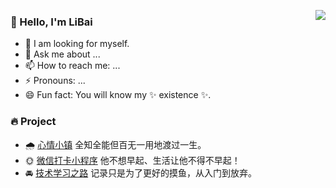 <p>
  <a 
    href="https://github-readme-stats.vercel.app/api?username=wsydxiangwang&show_icons=true&count_private=true&hide_border=true&cache_seconds=1900" 
    target="_blank"
    rel="noopener noreferrer"
  >
    <img 
      align="right" 
      src="https://github-readme-stats.vercel.app/api?username=wsydxiangwang&show_icons=true&count_private=true&hide_border=true&cache_seconds=1900"
    >
  </a>
</p>

### 👋 Hello, I'm LiBai 

- 🍰 I am looking for myself.
- 💬 Ask me about ...
- 📫 How to reach me: ...
- ⚡ Pronouns: ...
- 😄 Fun fact: You will know my ✨ existence ✨.

### 🔥 Project

- 🌧 [心情小镇](https://github.com/wsydxiangwang/mood) 全知全能但百无一用地渡过一生。
- 🌞 [微信打卡小程序](https://github.com/wsydxiangwang/mood) 他不想早起、生活让他不得不早起！
- 🚘 [技术学习之路](https://github.com/wsydxiangwang/note) 记录只是为了更好的摸鱼，从入门到放弃。


